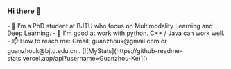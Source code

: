 ### Hi there 👋

<!--
**Guanzhou-Ke/Guanzhou-Ke** is a ✨ _special_ ✨ repository because its `README.md` (this file) appears on your GitHub profile. 

Here are some ideas to get you started:
--!>


- 🌱 I’m a PhD student at BJTU who focus on Multimodality Learning and Deep Learning.
- 👯 I'm good at work with python. C++ / Java can work well.
- 📫 How to reach me: Gmail: guanzhouk@gmail.com or guanzhouk@bjtu.edu.cn .

[![MyStats](https://github-readme-stats.vercel.app/api?username=Guanzhou-Ke)]()
